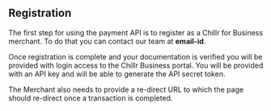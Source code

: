 ## Registration

The first step for using the payment API is to register as a Chillr for Business merchant. To do that you can contact our team at **email-id**.

Once registration is complete and your documentation is verified you will be provided with login access to the Chillr Business portal. You will be provided with an API key and will be able to generate the API secret token.

The Merchant also needs to provide a re-direct URL to which the page should re-direct once a transaction is completed.
